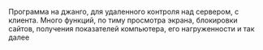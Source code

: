 Программа на джанго, для удаленного контроля над сервером, с клиента. Много функций, по тиму просмотра экрана, блокировки сайтов, получения показателей компьютера, его нагруженности и так далее
